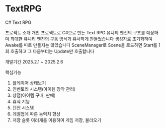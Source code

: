 # TextRPG
C# Text RPG

프로젝트 소개
개인 프로젝트로 C#으로 만든 Text RPG
유니티 엔진의 구조를 예상하며 최대한 유니티 엔진의 구동 방식과 유사하게 만들었습니다
생성자로 초기화하여 Awake를 따로 만들지는 않았습니다
SceneManager로 Scene을 로드하면 Start를 1회 호출하고 그 다음부터는 Update만 호출합니다 

개발기간
2025.2.1 ~ 2025.2.6

핵심기능
1. 플레이어 상태보기
2. 인벤토리 시스템(아이템 장착 관리)
3. 상점(아이템 구매, 판매)
4. 휴식 기능
5. 던전 시스템
6. 레벨업에 따른 능력치 향상
7. 저장 슬롯 여러개를 이용하여 게임 저장, 불러오기
